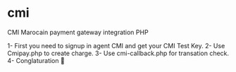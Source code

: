 # cmi
CMI Marocain payment gateway integration PHP

1- First you need to signup in agent CMI and get your CMI Test Key.
2- Use Cmipay.php to create charge.
3- Use cmi-callback.php for transation check.
4- Conglaturation 🎉
